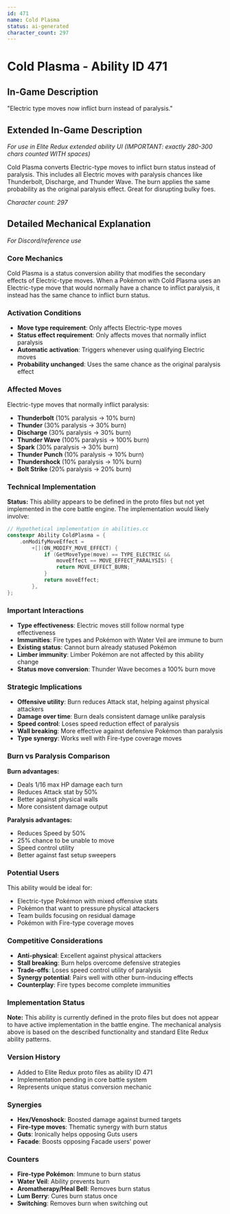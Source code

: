 ```yaml
---
id: 471
name: Cold Plasma
status: ai-generated
character_count: 297
---
```


# Cold Plasma - Ability ID 471

## In-Game Description
"Electric type moves now inflict burn instead of paralysis."

## Extended In-Game Description
*For use in Elite Redux extended ability UI (IMPORTANT: exactly 280-300 chars counted WITH spaces)*

Cold Plasma converts Electric-type moves to inflict burn status instead of paralysis. This includes all Electric moves with paralysis chances like Thunderbolt, Discharge, and Thunder Wave. The burn applies the same probability as the original paralysis effect. Great for disrupting bulky foes.

*Character count: 297*

## Detailed Mechanical Explanation
*For Discord/reference use*

### Core Mechanics
Cold Plasma is a status conversion ability that modifies the secondary effects of Electric-type moves. When a Pokémon with Cold Plasma uses an Electric-type move that would normally have a chance to inflict paralysis, it instead has the same chance to inflict burn status.

### Activation Conditions
- **Move type requirement**: Only affects Electric-type moves
- **Status effect requirement**: Only affects moves that normally inflict paralysis
- **Automatic activation**: Triggers whenever using qualifying Electric moves
- **Probability unchanged**: Uses the same chance as the original paralysis effect

### Affected Moves
Electric-type moves that normally inflict paralysis:
- **Thunderbolt** (10% paralysis → 10% burn)
- **Thunder** (30% paralysis → 30% burn)
- **Discharge** (30% paralysis → 30% burn)
- **Thunder Wave** (100% paralysis → 100% burn)
- **Spark** (30% paralysis → 30% burn)
- **Thunder Punch** (10% paralysis → 10% burn)
- **Thundershock** (10% paralysis → 10% burn)
- **Bolt Strike** (20% paralysis → 20% burn)

### Technical Implementation
**Status:** This ability appears to be defined in the proto files but not yet implemented in the core battle engine. The implementation would likely involve:

```c
// Hypothetical implementation in abilities.cc
constexpr Ability ColdPlasma = {
    .onModifyMoveEffect = 
        +[](ON_MODIFY_MOVE_EFFECT) {
            if (GetMoveType(move) == TYPE_ELECTRIC && 
                moveEffect == MOVE_EFFECT_PARALYSIS) {
                return MOVE_EFFECT_BURN;
            }
            return moveEffect;
        },
};
```

### Important Interactions
- **Type effectiveness**: Electric moves still follow normal type effectiveness
- **Immunities**: Fire types and Pokémon with Water Veil are immune to burn
- **Existing status**: Cannot burn already statused Pokémon
- **Limber immunity**: Limber Pokémon are not affected by this ability change
- **Status move conversion**: Thunder Wave becomes a 100% burn move

### Strategic Implications
- **Offensive utility**: Burn reduces Attack stat, helping against physical attackers
- **Damage over time**: Burn deals consistent damage unlike paralysis
- **Speed control**: Loses speed reduction effect of paralysis
- **Wall breaking**: More effective against defensive Pokémon than paralysis
- **Type synergy**: Works well with Fire-type coverage moves

### Burn vs Paralysis Comparison
**Burn advantages:**
- Deals 1/16 max HP damage each turn
- Reduces Attack stat by 50%
- Better against physical walls
- More consistent damage output

**Paralysis advantages:**
- Reduces Speed by 50%
- 25% chance to be unable to move
- Speed control utility
- Better against fast setup sweepers

### Potential Users
This ability would be ideal for:
- Electric-type Pokémon with mixed offensive stats
- Pokémon that want to pressure physical attackers
- Team builds focusing on residual damage
- Pokémon with Fire-type coverage moves

### Competitive Considerations
- **Anti-physical**: Excellent against physical attackers
- **Stall breaking**: Burn helps overcome defensive strategies
- **Trade-offs**: Loses speed control utility of paralysis
- **Synergy potential**: Pairs well with other burn-inducing effects
- **Counterplay**: Fire types become complete immunities

### Implementation Status
**Note:** This ability is currently defined in the proto files but does not appear to have active implementation in the battle engine. The mechanical analysis above is based on the described functionality and standard Elite Redux ability patterns.

### Version History
- Added to Elite Redux proto files as ability ID 471
- Implementation pending in core battle system
- Represents unique status conversion mechanic

### Synergies
- **Hex/Venoshock**: Boosted damage against burned targets
- **Fire-type moves**: Thematic synergy with burn status
- **Guts**: Ironically helps opposing Guts users
- **Facade**: Boosts opposing Facade users' power

### Counters
- **Fire-type Pokémon**: Immune to burn status
- **Water Veil**: Ability prevents burn
- **Aromatherapy/Heal Bell**: Removes burn status
- **Lum Berry**: Cures burn status once
- **Switching**: Removes burn when switching out
